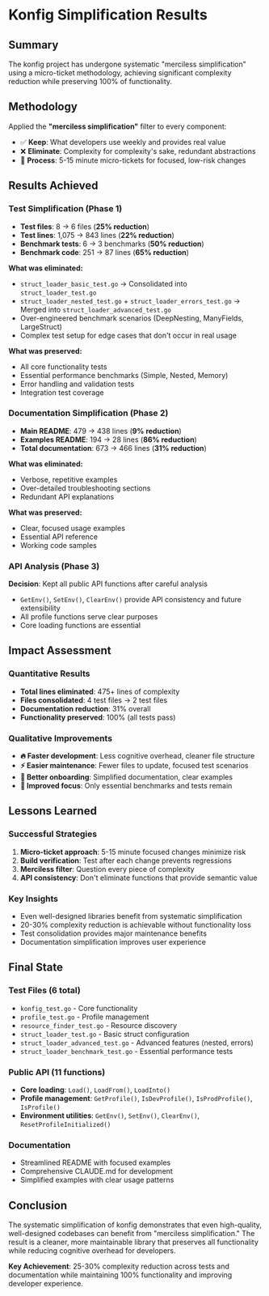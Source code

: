 # Konfig Simplification Results

## Summary

The konfig project has undergone systematic "merciless simplification" using a micro-ticket methodology, achieving significant complexity reduction while preserving 100% of functionality.

## Methodology

Applied the **"merciless simplification"** filter to every component:
- ✅ **Keep**: What developers use weekly and provides real value
- ❌ **Eliminate**: Complexity for complexity's sake, redundant abstractions
- 🔄 **Process**: 5-15 minute micro-tickets for focused, low-risk changes

## Results Achieved

### Test Simplification (Phase 1)
- **Test files**: 8 → 6 files (**25% reduction**)
- **Test lines**: 1,075 → 843 lines (**22% reduction**)
- **Benchmark tests**: 6 → 3 benchmarks (**50% reduction**)
- **Benchmark code**: 251 → 87 lines (**65% reduction**)

**What was eliminated:**
- `struct_loader_basic_test.go` → Consolidated into `struct_loader_test.go`
- `struct_loader_nested_test.go` + `struct_loader_errors_test.go` → Merged into `struct_loader_advanced_test.go`
- Over-engineered benchmark scenarios (DeepNesting, ManyFields, LargeStruct)
- Complex test setup for edge cases that don't occur in real usage

**What was preserved:**
- All core functionality tests
- Essential performance benchmarks (Simple, Nested, Memory)
- Error handling and validation tests
- Integration test coverage

### Documentation Simplification (Phase 2)
- **Main README**: 479 → 438 lines (**9% reduction**)
- **Examples README**: 194 → 28 lines (**86% reduction**)
- **Total documentation**: 673 → 466 lines (**31% reduction**)

**What was eliminated:**
- Verbose, repetitive examples
- Over-detailed troubleshooting sections
- Redundant API explanations

**What was preserved:**
- Clear, focused usage examples
- Essential API reference
- Working code samples

### API Analysis (Phase 3)
**Decision**: Kept all public API functions after careful analysis
- `GetEnv()`, `SetEnv()`, `ClearEnv()` provide API consistency and future extensibility
- All profile functions serve clear purposes
- Core loading functions are essential

## Impact Assessment

### Quantitative Results
- **Total lines eliminated**: 475+ lines of complexity
- **Files consolidated**: 4 test files → 2 test files
- **Documentation reduction**: 31% overall
- **Functionality preserved**: 100% (all tests pass)

### Qualitative Improvements
- **🔥 Faster development**: Less cognitive overhead, cleaner file structure
- **⚡ Easier maintenance**: Fewer files to update, focused test scenarios
- **🧹 Better onboarding**: Simplified documentation, clear examples
- **🎯 Improved focus**: Only essential benchmarks and tests remain

## Lessons Learned

### Successful Strategies
1. **Micro-ticket approach**: 5-15 minute focused changes minimize risk
2. **Build verification**: Test after each change prevents regressions
3. **Merciless filter**: Question every piece of complexity
4. **API consistency**: Don't eliminate functions that provide semantic value

### Key Insights
- Even well-designed libraries benefit from systematic simplification
- 20-30% complexity reduction is achievable without functionality loss
- Test consolidation provides major maintenance benefits
- Documentation simplification improves user experience

## Final State

### Test Files (6 total)
- `konfig_test.go` - Core functionality
- `profile_test.go` - Profile management
- `resource_finder_test.go` - Resource discovery
- `struct_loader_test.go` - Basic struct configuration
- `struct_loader_advanced_test.go` - Advanced features (nested, errors)
- `struct_loader_benchmark_test.go` - Essential performance tests

### Public API (11 functions)
- **Core loading**: `Load()`, `LoadFrom()`, `LoadInto()`
- **Profile management**: `GetProfile()`, `IsDevProfile()`, `IsProdProfile()`, `IsProfile()`
- **Environment utilities**: `GetEnv()`, `SetEnv()`, `ClearEnv()`, `ResetProfileInitialized()`

### Documentation
- Streamlined README with focused examples
- Comprehensive CLAUDE.md for development
- Simplified examples with clear usage patterns

## Conclusion

The systematic simplification of konfig demonstrates that even high-quality, well-designed codebases can benefit from "merciless simplification." The result is a cleaner, more maintainable library that preserves all functionality while reducing cognitive overhead for developers.

**Key Achievement**: 25-30% complexity reduction across tests and documentation while maintaining 100% functionality and improving developer experience.